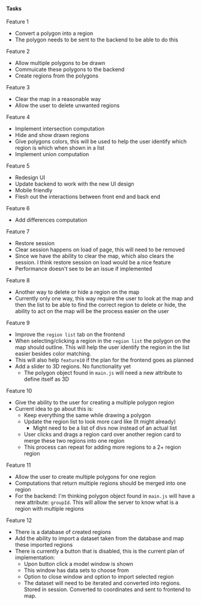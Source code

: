 #### Tasks
Feature 1
  * Convert a polygon into a region
  * The polygon needs to be sent to the backend to be able to do this

Feature 2
  * Allow multiple polygons to be drawn
  * Commuicate these polygons to the backend
  * Create regions from the polygons

Feature 3
  * Clear the map in a reasonable way
  * Allow the user to delete unwanted regions

Feature 4 
  * Implement intersection computation
  * Hide and show drawn regions
  * Give polygons colors, this will be used to help the user identify which region is which when shown in a list
  * Implement union computation

Feature 5
  * Redesign UI
  * Update backend to work with the new UI design
  * Mobile friendly
  * Flesh out the interactions between front end and back end
  
Feature 6
  * Add differences computation
  
Feature 7
  * Restore session
  * Clear session happens on load of page, this will need to be removed
  * Since we have the ability to clear the map, which also clears the session. I think restore session on load would be a nice feature
  * Performance doesn't see to be an issue if implemented

Feature 8
  * Another way to delete or hide a region on the map
  * Currently only one way, this way require the user to look at the map and then the list to be able to find the correct region to delete or hide, the ability to act on the map will be the process easier on the user

Feature 9
  * Improve the `region list` tab on the frontend
  * When selecting/clicking a region in the `region list` the polygon on the map should outline. This will help the user identify the region in the list easier besides color matching.
  * This will also help `feature10` if the plan for the frontend goes as planned
  * Add a slider to 3D regions. No functionality yet
    * The polygon object found in `main.js` will need a new attribute to define itself as 3D

Feature 10
  * Give the ability to the user for creating a multiple polygon region
  * Current idea to go about this is:
     * Keep everything the same while drawing a polygon
     * Update the region list to look more card like (It might already)
       * Might need to be a list of divs now instead of an actual list
     * User clicks and drags a region card over another region card to merge these two regions into one region
     * This process can repeat for adding more regions to a 2+ region region
 

Feature 11
  * Allow the user to create multiple polygons for one region
  * Computations that return multiple regions should be merged into one region
  * For the backend: I'm thinking polygon object found in `main.js` will have a new attribute: `groupId`. This will allow the server to know what is a region with multiple regions

Feature 12
  * There is a database of created regions
  * Add the ability to import a dataset taken from the database and map these imported regions
  * There is currently a button that is disabled, this is the current plan of implementation:
    * Upon button click a model window is shown
    * This window has data sets to choose from
    * Option to close window and option to import selected region
    * The dataset will need to be iterated and converted into regions. Stored in session. Converted to coordinates and sent to frontend to map.
